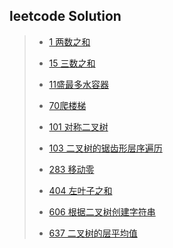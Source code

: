## leetcode Solution


> - [1 两数之和](https://github.com/en-one/leetcode/blob/main/solution/1.md )
> -  [15 三数之和](https://github.com/en-one/leetcode/blob/main/solution/15.md )
> -  [11盛最多水容器](https://github.com/en-one/leetcode/blob/main/solution/11.md )
> - [70爬楼梯](https://github.com/en-one/leetcode/blob/main/solution/70.md )
>
> - [101 对称二叉树](https://github.com/en-one/leetcode/blob/main/solution/101.md )
>
> - [103 二叉树的锯齿形层序遍历](https://github.com/en-one/leetcode/blob/main/solution/103.md )
>
> - [283 移动零](https://github.com/en-one/leetcode/blob/main/solution/283.md )
>
> - [404 左叶子之和](https://github.com/en-one/leetcode/blob/main/solution/404.md )
>
> - [606 根据二叉树创建字符串](https://github.com/en-one/leetcode/blob/main/solution/606.md )
>
> - [637 二叉树的层平均值](https://github.com/en-one/leetcode/blob/main/solution/637.md )


